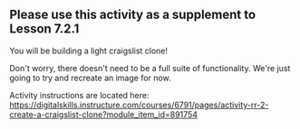 ## Please use this activity as a supplement to Lesson 7.2.1
You will be building a light craigslist clone!

Don't worry, there doesn't need to be a full suite of functionality. We're just going to try and recreate an image for now.

Activity instructions are located here:
https://digitalskills.instructure.com/courses/6791/pages/activity-rr-2-create-a-craigslist-clone?module_item_id=891754